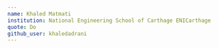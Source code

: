 ```yaml
---
name: Khaled Matmati  
institution: National Engineering School of Carthage ENICarthage  
quote: Do 
github_user: khaledadrani
---
```

